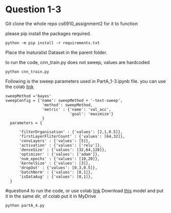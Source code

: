 # Question 1-3
Git clone the whole repo cs6910_assignment2 for it to function

please pip install the packages required.

```
python -m pip install -r requirements.txt
```

Place the Inaturalist Dataset in the parent folder. 

to run the code, cnn_train.py does not sweep, values are hardcoded 
```
python cnn_train.py
```


Following is the sweep parameters used in PartA_1-3.ipynb file. you can use the colab [link](https://colab.research.google.com/drive/1ULbj1_DO_b9Jkok7Yk0Y_E5RofzO8riH?authuser=1#scrollTo=DOqHjP4pKvOQ)

```
sweepMethod ='bayes'
sweepConfig = {'name': sweepMethod + '-test-sweep',
                'method': sweepMethod,
                'metric' : {'name': 'val_acc', 
                            'goal': 'maximize'}
                }
  parameters = {
      
      'filterOrganisation' : {'values': [2,1,0.5]},
      'firstLayerFliterCount' : {'values': [64,32]},
      'convLayers' : {'values': [5]},
      'activation' : {'values': ['relu']},
      'denseSize' : {'values': [32,64,128]},
      'optimizer' : {'values': ['adam']},
      'num_epochs' : {'values': [10,20]},
      'kernelSize' : {'values': [3]},
      'dropOut' : {'values': [0.3,0.5]},
      'batchNorm' : {'values': [0,1]},
      'isDataAug' : {'values': [0,1]},
  }
```


#question4
to run the code, or use colab [link](https://colab.research.google.com/drive/1oNRyg8qz0XpHL27uw5DhBqlKoBUTQ4u6?authuser=1)
Download [this](https://drive.google.com/drive/folders/1JlZ7nLxQd6BmTAqhuXDoBmj_GVcpuwdT) model and put it in the same dir, of colab put it in MyDrive
```
python partA_4.py
```


